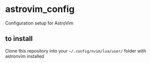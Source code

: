 # astrovim_config
Configuration setup for AstroVim

## to install
Clone this repository into your `~/.config/nvim/lua/user/` folder with astronvim installed
